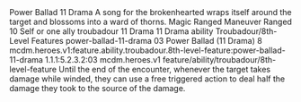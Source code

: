 <ability>
  <name>Power Ballad</name>
  <cost>11 Drama</cost>
  <flavor>A song for the brokenhearted wraps itself around the target and blossoms into a ward of thorns.</flavor>
  <keywords>
    <keyword>Magic</keyword>
    <keyword>Ranged</keyword>
  </keywords>
  <type>Maneuver</type>
  <distance>Ranged 10</distance>
  <target>Self or one ally</target>
  <metadata>
    <class>troubadour</class>
    <cost>11 Drama</cost>
    <cost_amount>11</cost_amount>
    <cost_resource>Drama</cost_resource>
    <feature_type>ability</feature_type>
    <file_dpath>Troubadour/8th-Level Features</file_dpath>
    <item_id>power-ballad-11-drama</item_id>
    <item_index>03</item_index>
    <item_name>Power Ballad (11 Drama)</item_name>
    <level>8</level>
    <scc>mcdm.heroes.v1:feature.ability.troubadour.8th-level-feature:power-ballad-11-drama</scc>
    <scdc>1.1.1:5.2.3.2:03</scdc>
    <source>mcdm.heroes.v1</source>
    <type>feature/ability/troubadour/8th-level-feature</type>
  </metadata>
  <effects>
    <effect type="mundane">Until the end of the encounter, whenever the target takes damage while winded, they can use a free triggered action to deal half the damage they took to the source of the damage.</effect>
  </effects>
</ability>
